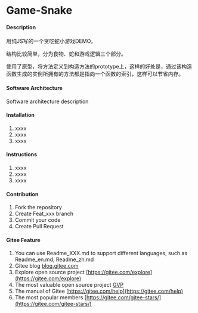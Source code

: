 # Game-Snake

#### Description
用纯JS写的一个贪吃蛇小游戏DEMO。

结构比较简单，分为食物、蛇和游戏逻辑三个部分。

使用了原型，将方法定义到构造方法的prototype上，这样的好处是，通过该构造函数生成的实例所拥有的方法都是指向一个函数的索引，这样可以节省内存。


#### Software Architecture
Software architecture description

#### Installation

1. xxxx
2. xxxx
3. xxxx

#### Instructions

1. xxxx
2. xxxx
3. xxxx

#### Contribution

1. Fork the repository
2. Create Feat_xxx branch
3. Commit your code
4. Create Pull Request


#### Gitee Feature

1. You can use Readme\_XXX.md to support different languages, such as Readme\_en.md, Readme\_zh.md
2. Gitee blog [blog.gitee.com](https://blog.gitee.com)
3. Explore open source project [https://gitee.com/explore](https://gitee.com/explore)
4. The most valuable open source project [GVP](https://gitee.com/gvp)
5. The manual of Gitee [https://gitee.com/help](https://gitee.com/help)
6. The most popular members  [https://gitee.com/gitee-stars/](https://gitee.com/gitee-stars/)